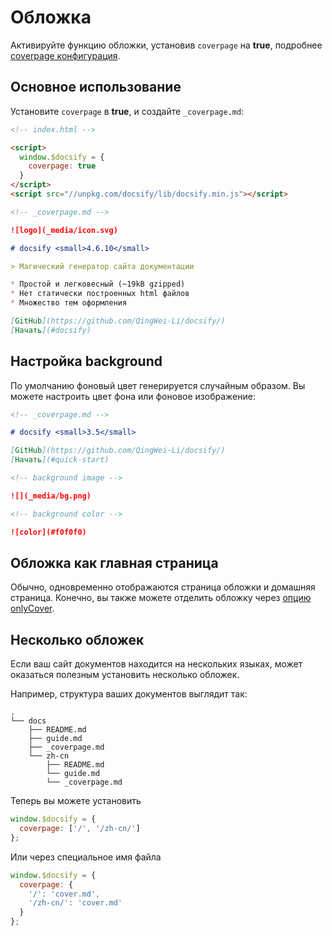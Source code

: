 # Обложка

Активируйте функцию обложки, установив `coverpage` на **true**, подробнее [coverpage конфигурация](ru-ru/configuration.md#coverpage).

## Основное использование

Установите `coverpage` в **true**, и создайте `_coverpage.md`:

```html
<!-- index.html -->

<script>
  window.$docsify = {
    coverpage: true
  }
</script>
<script src="//unpkg.com/docsify/lib/docsify.min.js"></script>
```

```markdown
<!-- _coverpage.md -->

![logo](_media/icon.svg)

# docsify <small>4.6.10</small>

> Магический генератор сайта документации

* Простой и легковесный (~19kB gzipped)
* Нет статически построенных html файлов
* Множество тем оформления

[GitHub](https://github.com/QingWei-Li/docsify/)
[Начать](#docsify)
```

## Настройка background

По умолчанию фоновый цвет генерируется случайным образом. Вы можете настроить цвет фона или фоновое изображение:

```markdown
<!-- _coverpage.md -->

# docsify <small>3.5</small>

[GitHub](https://github.com/QingWei-Li/docsify/)
[Начать](#quick-start)

<!-- background image -->

![](_media/bg.png)

<!-- background color -->

![color](#f0f0f0)
```

## Обложка как главная страница 

Обычно, одновременно отображаются страница обложки и домашняя страница. Конечно, вы также можете отделить обложку через [опцию onlyCover](ru-ru/configuration.md#onlycover).

## Несколько обложек

Если ваш сайт документов находится на нескольких языках, может оказаться полезным установить несколько обложек.

Например, структура ваших документов выглядит так:

```text
.
└── docs
    ├── README.md
    ├── guide.md
    ├── _coverpage.md
    └── zh-cn
        ├── README.md
        └── guide.md
        └── _coverpage.md
```

Теперь вы можете установить

```js
window.$docsify = {
  coverpage: ['/', '/zh-cn/']
};
```

Или через специальное имя файла

```js
window.$docsify = {
  coverpage: {
    '/': 'cover.md',
    '/zh-cn/': 'cover.md'
  }
};
```


